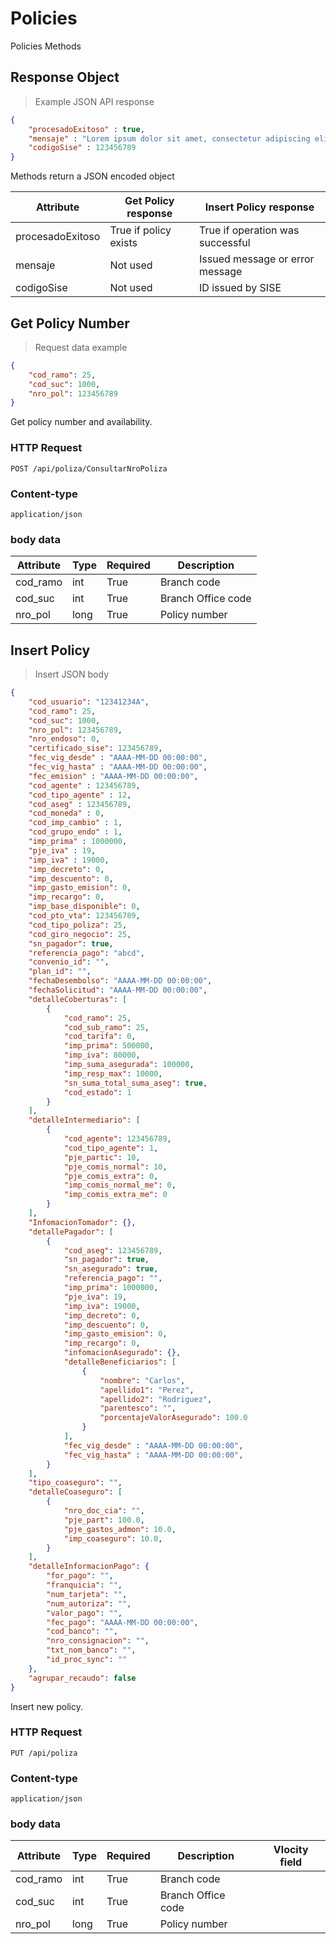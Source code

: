 # Policies

Policies Methods

## Response Object

> Example JSON API response

```json
{
    "procesadoExitoso" : true,
    "mensaje" : "Lorem ipsum dolor sit amet, consectetur adipiscing elit.",
    "codigoSise" : 123456789
}
```

Methods return a JSON encoded object

Attribute | Get Policy response | Insert Policy response
--------- | ------------------- | ----------------------
procesadoExitoso | True if policy exists | True if operation was successful
mensaje | Not used | Issued message or error message
codigoSise | Not used | ID issued by SISE

## Get Policy Number

> Request data example

```json
{
    "cod_ramo": 25,
    "cod_suc": 1000,
    "nro_pol": 123456789
}
```

Get policy number and availability.

### HTTP Request
`POST /api/poliza/ConsultarNroPoliza`

### Content-type
`application/json`

### body data

Attribute | Type | Required | Description
--------- | ---- | -------- | -----------
cod_ramo | int | True | Branch code
cod_suc | int | True | Branch Office code
nro_pol | long | True | Policy number

## Insert Policy

> Insert JSON body

```json
{
    "cod_usuario": "12341234A",
    "cod_ramo": 25,
    "cod_suc": 1000,
    "nro_pol": 123456789,
    "nro_endoso": 0,
    "certificado_sise": 123456789,
    "fec_vig_desde" : "AAAA-MM-DD 00:00:00",
    "fec_vig_hasta" : "AAAA-MM-DD 00:00:00",
    "fec_emision" : "AAAA-MM-DD 00:00:00",
    "cod_agente" : 123456789,
    "cod_tipo_agente" : 12,
    "cod_aseg" : 123456789,
    "cod_moneda" : 0,
    "cod_imp_cambio" : 1,
    "cod_grupo_endo" : 1,
    "imp_prima" : 1000000,
    "pje_iva" : 19,
    "imp_iva" : 19000,
    "imp_decreto": 0,
    "imp_descuento": 0,
    "imp_gasto_emision": 0,
    "imp_recargo": 0,
    "imp_base_disponible": 0,
    "cod_pto_vta": 123456789,
    "cod_tipo_poliza": 25,
    "cod_giro_negocio": 25,
    "sn_pagador": true,
    "referencia_pago": "abcd",
    "convenio_id": "",
    "plan_id": "",
    "fechaDesembolso": "AAAA-MM-DD 00:00:00",
    "fechaSolicitud": "AAAA-MM-DD 00:00:00",
    "detalleCoberturas": [
        {
            "cod_ramo": 25,
            "cod_sub_ramo": 25,
            "cod_tarifa": 0,
            "imp_prima": 500000,
            "imp_iva": 80000,
            "imp_suma_asegurada": 100000,
            "imp_resp_max": 10000,
            "sn_suma_total_suma_aseg": true,
            "cod_estado": 1
        }
    ],
    "detalleIntermediario": [
        {
            "cod_agente": 123456789,
            "cod_tipo_agente": 1,
            "pje_partic": 10,
            "pje_comis_normal": 10,
            "pje_comis_extra": 0,
            "imp_comis_normal_me": 0,
            "imp_comis_extra_me": 0
        }
    ],
    "InfomacionTomador": {},
    "detallePagador": [
        {
            "cod_aseg": 123456789,
            "sn_pagador": true,
            "sn_asegurado": true,
            "referencia_pago": "",
            "imp_prima": 1000000,
            "pje_iva": 19,
            "imp_iva": 19000,
            "imp_decreto": 0,
            "imp_descuento": 0,
            "imp_gasto_emision": 0,
            "imp_recargo": 0,
            "infomacionAsegurado": {},
            "detalleBeneficiarios": [
                {
                    "nombre": "Carlos",
                    "apellido1": "Perez",
                    "apellido2": "Rodriguez",
                    "parentesco": "",
                    "porcentajeValorAsegurado": 100.0
                }
            ],
            "fec_vig_desde" : "AAAA-MM-DD 00:00:00",
            "fec_vig_hasta" : "AAAA-MM-DD 00:00:00",
        }
    ],
    "tipo_coaseguro": "",
    "detalleCoaseguro": [
        {
            "nro_doc_cia": "",
            "pje_part": 100.0,
            "pje_gastos_admon": 10.0,
            "imp_coaseguro": 10.0,
        }
    ],
    "detalleInformacionPago": {
        "for_pago": "",
        "franquicia": "",
        "num_tarjeta": "",
        "num_autoriza": "",
        "valor_pago": "",
        "fec_pago": "AAAA-MM-DD 00:00:00",
        "cod_banco": "",
        "nro_consignacion": "",
        "txt_nom_banco": "",
        "id_proc_sync": ""
    },
    "agrupar_recaudo": false
}
```

Insert new policy.

### HTTP Request
`PUT /api/poliza`

### Content-type
`application/json`

### body data
Attribute | Type | Required | Description | Vlocity field
--------- | ---- | -------- | ----------- | -------------
cod_ramo | int | True | Branch code
cod_suc | int | True | Branch Office code
nro_pol | long | True | Policy number